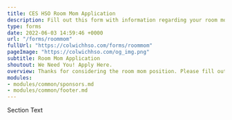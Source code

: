 ```yaml
---
title: CES HSO Room Mom Application
description: Fill out this form with information regarding your room mom details.
type: forms
date: 2022-06-03 14:59:46 +0000
url: "/forms/roommom"
fullUrl: "https://colwichhso.com/forms/roommom"
pageImage: "https://colwichhso.com/og_img.png"
subtitle: Room Mom Application
shoutout: We Need You! Apply Here.
overview: Thanks for considering the room mom position. Please fill out the form below with your contact and grade level details.
modules:
- modules/common/sponsors.md
- modules/common/footer.md
---
```

Section Text
